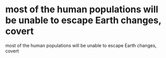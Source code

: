 # most of the human populations will be unable to escape Earth changes, covert

most of the human populations will be unable to escape Earth changes, covert